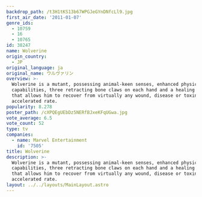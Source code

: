 ```yaml
---
backdrop_path: /t3H1tKS13b67WPGJeGYnDNfcLl9.jpg
first_air_date: '2011-01-07'
genre_ids:
  - 10759
  - 16
  - 10765
id: 38247
name: Wolverine
origin_country:
  - JP
original_language: ja
original_name: ウルヴァリン
overview: >-
  Wolverine is a mutant, possessing animal-keen senses, enhanced physical
  capabilities, three retracting bone claws on each hand and a healing factor
  that allows him to recover from virtually any wound, disease or toxin at a
  accelerated rate.
popularity: 8.278
poster_path: /cXPQEgUEbDz5NERfBJxeKFqUGwa.jpg
vote_average: 6.5
vote_count: 52
type: tv
companies:
  - name: Marvel Entertainment
    id: '7505'
title: Wolverine
description: >-
  Wolverine is a mutant, possessing animal-keen senses, enhanced physical
  capabilities, three retracting bone claws on each hand and a healing factor
  that allows him to recover from virtually any wound, disease or toxin at a
  accelerated rate.
layout: ../../layouts/MainLayout.astro
---
```


